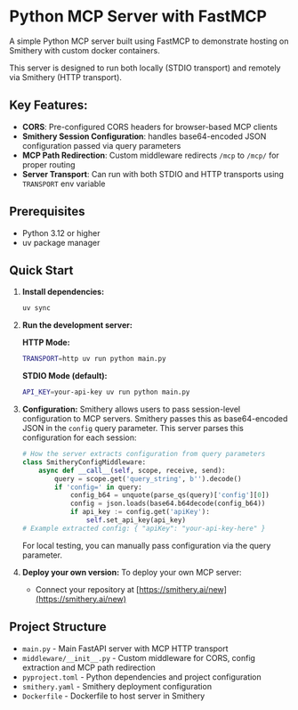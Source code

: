 # Python MCP Server with FastMCP

A simple Python MCP server built using FastMCP to demonstrate hosting on Smithery with custom docker containers.

This server is designed to run both locally (STDIO transport) and remotely via Smithery (HTTP transport).

## Key Features:

- **CORS**: Pre-configured CORS headers for browser-based MCP clients
- **Smithery Session Configuration**: handles base64-encoded JSON configuration passed via query parameters
- **MCP Path Redirection**: Custom middleware redirects `/mcp` to `/mcp/` for proper routing
- **Server Transport**: Can run with both STDIO and HTTP transports using `TRANSPORT` env variable

## Prerequisites

- Python 3.12 or higher
- uv package manager

## Quick Start

1. **Install dependencies:**
   ```bash
   uv sync
   ```
   
2. **Run the development server:**

   **HTTP Mode:**
   ```bash
   TRANSPORT=http uv run python main.py
   ```

   **STDIO Mode (default):**
   ```bash
   API_KEY=your-api-key uv run python main.py
   ```

3. **Configuration:**
   Smithery allows users to pass session-level configuration to MCP servers. Smithery passes this as base64-encoded JSON in the `config` query parameter. This server parses this configuration for each session:
   
   ```python
   # How the server extracts configuration from query parameters
   class SmitheryConfigMiddleware:
       async def __call__(self, scope, receive, send):
           query = scope.get('query_string', b'').decode()
           if 'config=' in query:
               config_b64 = unquote(parse_qs(query)['config'][0])
               config = json.loads(base64.b64decode(config_b64))
               if api_key := config.get('apiKey'):
                   self.set_api_key(api_key)
   # Example extracted config: { "apiKey": "your-api-key-here" }
   ```

   For local testing, you can manually pass configuration via the query parameter.

4. **Deploy your own version:**
   To deploy your own MCP server:
   - Connect your repository at [https://smithery.ai/new](https://smithery.ai/new)

## Project Structure

- `main.py` - Main FastAPI server with MCP HTTP transport
- `middleware/__init__.py` - Custom middleware for CORS, config extraction and MCP path redirection
- `pyproject.toml` - Python dependencies and project configuration
- `smithery.yaml` - Smithery deployment configuration
- `Dockerfile` - Dockerfile to host server in Smithery